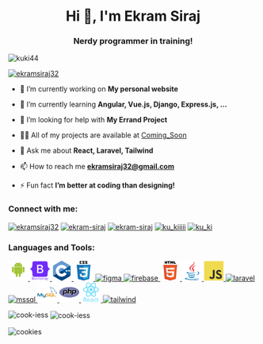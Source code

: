 
<h1 align="center">Hi 👋, I'm Ekram Siraj</h1>
<h3 align="center">Nerdy programmer in training!</h3>



<p align="left"> <img src="https://komarev.com/ghpvc/?username=kuki44&label=Profile%20views&color=0e75b6&style=flat" alt="kuki44" /> </p>

<p align="left"> <a href="https://twitter.com/ekramsiraj32" target="blank"><img src="https://img.shields.io/twitter/follow/ekramsiraj32?logo=twitter&style=for-the-badge" alt="ekramsiraj32" /></a> </p>

- 🔭 I’m currently working on **My personal website**

- 🌱 I’m currently learning **Angular, Vue.js, Django, Express.js, ...**

- 🤝 I’m looking for help with **My Errand Project**

- 👨‍💻 All of my projects are available at [Coming_Soon](Coming_Soon)

- 💬 Ask me about **React, Laravel, Tailwind**

- 📫 How to reach me **ekramsiraj32@gmail.com**

- ⚡ Fun fact **I’m better at coding than designing!**

<h3 align="left">Connect with me:</h3>
<p align="left">
<a href="https://twitter.com/ekramsiraj32" target="blank"><img align="center" src="https://raw.githubusercontent.com/rahuldkjain/github-profile-readme-generator/master/src/images/icons/Social/twitter.svg" alt="ekramsiraj32" height="30" width="40" /></a>
<a href="https://linkedin.com/in/ekram-siraj" target="blank"><img align="center" src="https://raw.githubusercontent.com/rahuldkjain/github-profile-readme-generator/master/src/images/icons/Social/linked-in-alt.svg" alt="ekram-siraj" height="30" width="40" /></a>
<a href="https://stackoverflow.com/users/ekram-siraj" target="blank"><img align="center" src="https://raw.githubusercontent.com/rahuldkjain/github-profile-readme-generator/master/src/images/icons/Social/stack-overflow.svg" alt="ekram-siraj" height="30" width="40" /></a>
<a href="https://instagram.com/ku_kiiiii" target="blank"><img align="center" src="https://raw.githubusercontent.com/rahuldkjain/github-profile-readme-generator/master/src/images/icons/Social/instagram.svg" alt="ku_kiiiii" height="30" width="40" /></a>
<a href="https://www.leetcode.com/ku_ki" target="blank"><img align="center" src="https://raw.githubusercontent.com/rahuldkjain/github-profile-readme-generator/master/src/images/icons/Social/leet-code.svg" alt="ku_ki" height="30" width="40" /></a>
</p>

<h3 align="left">Languages and Tools:</h3>
<p align="left"> <a href="https://developer.android.com" target="_blank" rel="noreferrer"> <img src="https://raw.githubusercontent.com/devicons/devicon/master/icons/android/android-original-wordmark.svg" alt="android" width="40" height="40"/> </a> <a href="https://getbootstrap.com" target="_blank" rel="noreferrer"> <img src="https://raw.githubusercontent.com/devicons/devicon/master/icons/bootstrap/bootstrap-plain-wordmark.svg" alt="bootstrap" width="40" height="40"/> </a> <a href="https://www.w3schools.com/cpp/" target="_blank" rel="noreferrer"> <img src="https://raw.githubusercontent.com/devicons/devicon/master/icons/cplusplus/cplusplus-original.svg" alt="cplusplus" width="40" height="40"/> </a> <a href="https://www.w3schools.com/css/" target="_blank" rel="noreferrer"> <img src="https://raw.githubusercontent.com/devicons/devicon/master/icons/css3/css3-original-wordmark.svg" alt="css3" width="40" height="40"/> </a> <a href="https://www.figma.com/" target="_blank" rel="noreferrer"> <img src="https://www.vectorlogo.zone/logos/figma/figma-icon.svg" alt="figma" width="40" height="40"/> </a> <a href="https://firebase.google.com/" target="_blank" rel="noreferrer"> <img src="https://www.vectorlogo.zone/logos/firebase/firebase-icon.svg" alt="firebase" width="40" height="40"/> </a> <a href="https://www.w3.org/html/" target="_blank" rel="noreferrer"> <img src="https://raw.githubusercontent.com/devicons/devicon/master/icons/html5/html5-original-wordmark.svg" alt="html5" width="40" height="40"/> </a> <a href="https://www.java.com" target="_blank" rel="noreferrer"> <img src="https://raw.githubusercontent.com/devicons/devicon/master/icons/java/java-original.svg" alt="java" width="40" height="40"/> </a> <a href="https://developer.mozilla.org/en-US/docs/Web/JavaScript" target="_blank" rel="noreferrer"> <img src="https://raw.githubusercontent.com/devicons/devicon/master/icons/javascript/javascript-original.svg" alt="javascript" width="40" height="40"/> </a> <a href="https://laravel.com/" target="_blank" rel="noreferrer"> <img src="https://upload.wikimedia.org/wikipedia/commons/thumb/9/9a/Laravel.svg/1969px-Laravel.svg.png" alt="laravel" width="40" height="40"/> </a> <a href="https://www.microsoft.com/en-us/sql-server" target="_blank" rel="noreferrer"> <img src="https://www.svgrepo.com/show/303229/microsoft-sql-server-logo.svg" alt="mssql" width="40" height="40"/> </a> <a href="https://www.mysql.com/" target="_blank" rel="noreferrer"> <img src="https://raw.githubusercontent.com/devicons/devicon/master/icons/mysql/mysql-original-wordmark.svg" alt="mysql" width="40" height="40"/> </a> <a href="https://www.php.net" target="_blank" rel="noreferrer"> <img src="https://raw.githubusercontent.com/devicons/devicon/master/icons/php/php-original.svg" alt="php" width="40" height="40"/> </a> <a href="https://reactjs.org/" target="_blank" rel="noreferrer"> <img src="https://raw.githubusercontent.com/devicons/devicon/master/icons/react/react-original-wordmark.svg" alt="react" width="40" height="40"/> </a> <a href="https://tailwindcss.com/" target="_blank" rel="noreferrer"> <img src="https://www.vectorlogo.zone/logos/tailwindcss/tailwindcss-icon.svg" alt="tailwind" width="40" height="40"/> </a> </p>

<p><img align="left" src="https://github-readme-stats.vercel.app/api/top-langs?username=cook-iess&show_icons=true&locale=en&layout=compact" alt="cook-iess" /></p>

<p>&nbsp;<img align="center" src="https://github-readme-stats.vercel.app/api?username=cook-iess&show_icons=true&locale=en" alt="cook-iess" /></p>

<p><img align="center" src="https://github-readme-streak-stats.herokuapp.com/?user=cook-iess&" alt="cookies" /></p>
